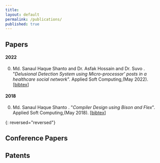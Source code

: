 ```yaml
---
title:
layout: default
permalink: /publications/
published: true
---
```


## Papers

#### 2022
0. Md. Sanaul Haque Shanto and Dr. Asfak Hossain and Dr. Suvo . "*Delusional Detection System using Micro-processor' posts in a healthcare social network*". Applied Soft Computing,(May 2022). [[bibtex](link)] 

#### 2018
0. Md. Sanaul Haque Shanto . "*Compiler Design using Bison and Flex*". Applied Soft Computing,(May 2018). [[bibtex](https://github.com/Md-Sanaul-Haque-Shanto/compiler-design-for-ArenaBoard/blob/main/Compiler_Design_Using_Flex_and_Bison.pdf)] 


{: reversed="reversed"}


## Conference Papers



## Patents



